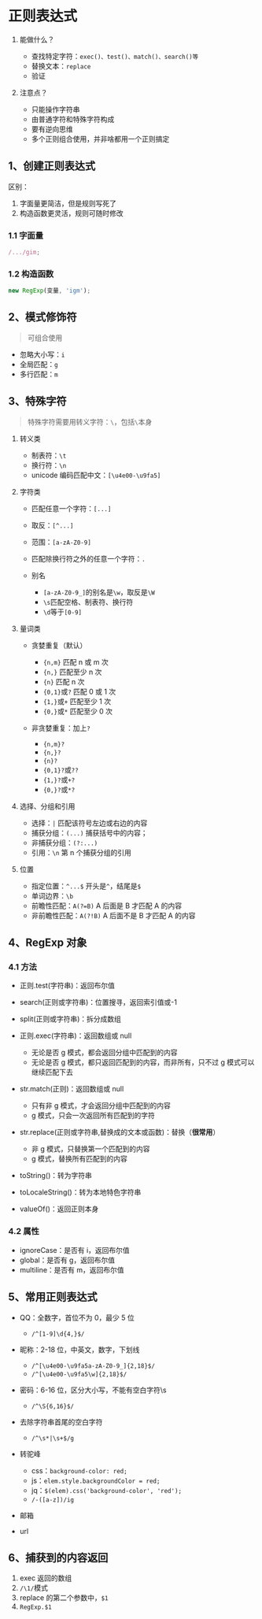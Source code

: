# 正则表达式

1. 能做什么？

   - 查找特定字符：`exec()、test()、match()、search()等`
   - 替换文本：`replace`
   - 验证

2. 注意点？

   - 只能操作字符串
   - 由普通字符和特殊字符构成
   - 要有逆向思维
   - 多个正则组合使用，并非啥都用一个正则搞定

## 1、创建正则表达式

区别：

1. 字面量更简洁，但是规则写死了
2. 构造函数更灵活，规则可随时修改

### 1.1 字面量

```js
/.../gim;
```

### 1.2 构造函数

```js
new RegExp(变量, 'igm');
```

## 2、模式修饰符

> 可组合使用

- 忽略大小写：`i`
- 全局匹配：`g`
- 多行匹配：`m`

## 3、特殊字符

> 特殊字符需要用转义字符：`\`，包括`\`本身

1. 转义类

   - 制表符：`\t`
   - 换行符：`\n`
   - unicode 编码匹配中文：`[\u4e00-\u9fa5]`

2. 字符类

   - 匹配任意一个字符：`[...]`
   - 取反：`[^...]`
   - 范围：`[a-zA-Z0-9]`
   - 匹配除换行符之外的任意一个字符：`.`
   - 别名

     - `[a-zA-Z0-9_]`的别名是`\w`，取反是`\W`
     - `\s`匹配空格、制表符、换行符
     - `\d`等于`[0-9]`

3. 量词类

   - 贪婪重复（默认）

     - `{n,m}` 匹配 n 或 m 次
     - `{n,}` 匹配至少 n 次
     - `{n}` 匹配 n 次
     - `{0,1}`或`?` 匹配 0 或 1 次
     - `{1,}`或`+` 匹配至少 1 次
     - `{0,}`或`*` 匹配至少 0 次

   - 非贪婪重复：加上`?`

     - `{n,m}?`
     - `{n,}?`
     - `{n}?`
     - `{0,1}?`或`??`
     - `{1,}?`或`+?`
     - `{0,}?`或`*?`

4. 选择、分组和引用

   - 选择：`|` 匹配该符号左边或右边的内容
   - 捕获分组：`(...)` 捕获括号中的内容；
   - 非捕获分组：`(?:...)`
   - 引用：`\n` 第 n 个捕获分组的引用

5. 位置

   - 指定位置：`^...$` 开头是`^`，结尾是`$`
   - 单词边界：`\b`
   - 前瞻性匹配：`A(?=B)` A 后面是 B 才匹配 A 的内容
   - 非前瞻性匹配：`A(?!B)` A 后面不是 B 才匹配 A 的内容

## 4、RegExp 对象

### 4.1 方法

- 正则.test(字符串)：返回布尔值
- search(正则或字符串)：位置搜寻，返回索引值或-1
- split(正则或字符串)：拆分成数组

- 正则.exec(字符串)：返回数组或 null

  - 无论是否 g 模式，都会返回分组中匹配到的内容
  - 无论是否 g 模式，都只返回匹配到的内容，而非所有，只不过 g 模式可以继续匹配下去

- str.match(正则)：返回数组或 null

  - 只有非 g 模式，才会返回分组中匹配到的内容
  - g 模式，只会一次返回所有匹配到的字符

- str.replace(正则或字符串,替换成的文本或函数)：替换（**很常用**）

  - 非 g 模式，只替换第一个匹配到的内容
  - g 模式，替换所有匹配到的内容

- toString()：转为字符串
- toLocaleString()：转为本地特色字符串
- valueOf()：返回正则本身

### 4.2 属性

- ignoreCase：是否有 i，返回布尔值
- global：是否有 g，返回布尔值
- multiline：是否有 m，返回布尔值

## 5、常用正则表达式

- QQ：全数字，首位不为 0，最少 5 位

  - `/^[1-9]\d{4,}$/`

- 昵称：2-18 位，中英文，数字，下划线

  - `/^[\u4e00-\u9fa5a-zA-Z0-9_]{2,18}$/`
  - `/^[\u4e00-\u9fa5\w]{2,18}$/`

- 密码：6-16 位，区分大小写，不能有空白字符\s

  - `/^\S{6,16}$/`

- 去除字符串首尾的空白字符

  - `/^\s*|\s+$/g`

- 转驼峰

  - css：`background-color: red;`
  - js：`elem.style.backgroundColor = red;`
  - jq：`$(elem).css('background-color', 'red');`
  - `/-([a-z])/ig`

- 邮箱

- url

## 6、捕获到的内容返回

1. exec 返回的数组
2. `/\1/`模式
3. replace 的第二个参数中，`$1`
4. `RegExp.$1`
